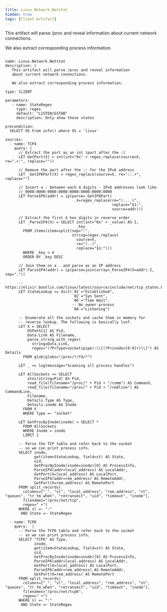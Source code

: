 ```yaml
---
title: Linux.Network.Netstat
hidden: true
tags: [Client Artifact]
---
```


This artifact will parse /proc and reveal information
about current network connections.

We also extract corresponding process information.


<pre><code class="language-yaml">
name: Linux.Network.Netstat
description: |
   This artifact will parse /proc and reveal information
   about current network connections.

   We also extract corresponding process information.

type: CLIENT

parameters:
   - name: StateRegex
     type: regex
     default: "LISTEN|ESTAB"
     description: Only show these states

precondition:
  SELECT OS From info() where OS = 'linux'

sources:
  - name: TCP4
    query: |
      // Extract the port as an int (part after the :)
      LET GetPort(X) = int(int="0x" + regex_replace(source=X, re=".+:", replace=""))

      // Remove the part after the :: for the IPv6 address
      LET _GetIP6Part(X) = regex_replace(source=X, re="::.+", replace="")

      // Insert a : between each 4 digits - IPv6 addresses look like
      // 0000:0000:0000:0000:0000:0000:0000:0000
      LET ParseIP6(addr) = ip(parse=_GetIP6Part(
                                X=regex_replace(re="(....)",
                                                replace="$1:",
                                                source=addr)))

      // Extract the first 4 hex digits in reverse order
      LET _ParseIP4(X) = SELECT int(int="0x" + _value) AS I,
                                _key
        FROM items(item=split(sep=":",
                              string=regex_replace(
                                source=X,
                                re="(..)",
                                replace="$1:")))
        WHERE _key &lt; 4
        ORDER BY _key DESC

      // Join them on a . and parse as an IP address
      LET ParseIP4(addr) = ip(parse=join(array=_ParseIP4(X=addr).I, sep="."))

      -- https://elixir.bootlin.com/linux/latest/source/include/net/tcp_states.h#L14
      LET StateLookup &lt;= dict(`01`="Established",
                              `02`="Syn Sent",
                              `06`="Time Wait",
                              -- No owner process
                              `0A`="Listening")

      -- Enumerate all the sockets and cache them in memory for
      -- reverse lookup. The following is basically lsof.
      LET X = SELECT
          OSPath[1] AS Pid,
          Data.Link AS Filename,
          parse_string_with_regex(
            string=Data.Link,
            regex="(?P&lt;Type&gt;socket|pipe):\\[(?P&lt;inode&gt;[0-9]+)\\]") AS Details
        FROM glob(globs="/proc/*/fd/*")

      LET _ &lt;= log(message="Scanning all process handles")

      LET AllSockets &lt;= SELECT
          atoi(string=Pid) AS Pid,
          read_file(filename="/proc/" + Pid + "/comm") AS Command,
          read_file(filename="/proc/" + Pid + "/cmdline") AS CommandLine,
          Filename,
          Details.Type AS Type,
          Details.inode AS Inode
        FROM X
        WHERE Type =~ "socket"

      LET GetProcByInode(inode) = SELECT *
        FROM AllSockets
        WHERE Inode = inode
        LIMIT 1

      -- Parse the TCP table and refer back to the socket
      -- so we can print process info.
      SELECT inode,
             get(item=StateLookup, field=st) AS State,
             uid,
             GetProcByInode(inode=inode)[0] AS ProcessInfo,
             ParseIP4(addr=local_address) AS LocalAddr,
             GetPort(X=local_address) AS LocalPort,
             ParseIP4(addr=rem_address) AS RemoteAddr,
             GetPort(X=rem_address) AS RemotePort
      FROM split_records(
        columns=["_", "sl", "local_address", "rem_address", "st", "queues", "tr_tm_when", "retransmit", "uid", "timeout", "inode"],
        filenames="/proc/net/tcp",
        regex=" +")
      WHERE sl =~ ":"
       AND State =~ StateRegex

  - name: TCP6
    query:  |
      -- Parse the TCP6 table and refer back to the socket
      -- so we can print process info.
      SELECT "TCP6" AS Type,
             inode,
             get(item=StateLookup, field=st) AS State,
             uid,
             GetProcByInode(inode=inode)[0] AS ProcessInfo,
             ParseIP6(addr=local_address) AS LocalAddr,
             GetPort(X=local_address) AS LocalPort,
             ParseIP6(addr=rem_address) AS RemoteAddr,
             GetPort(X=rem_address) AS RemotePort
      FROM split_records(
        columns=["_", "sl", "local_address", "rem_address", "st", "queues", "tr_tm_when", "retransmit", "uid", "timeout", "inode"],
        filenames="/proc/net/tcp6",
        regex=" +")
      WHERE sl =~ ":"
       AND State =~ StateRegex

</code></pre>

